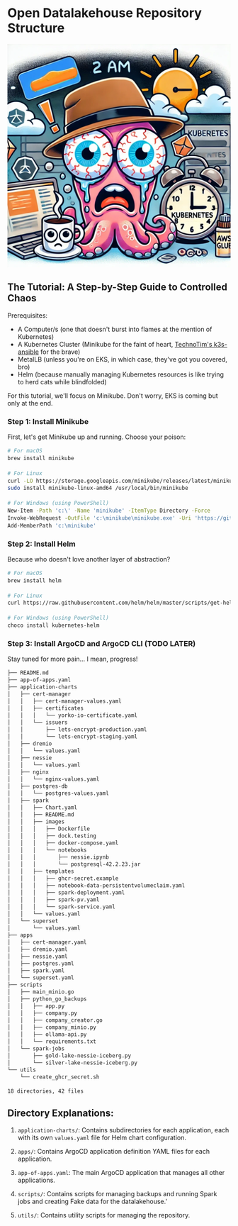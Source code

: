 # Open Datalakehouse Repository Structure

![Logo](utils/logo.webp)

## The Tutorial: A Step-by-Step Guide to Controlled Chaos

Prerequisites:
- A Computer/s (one that doesn't burst into flames at the mention of Kubernetes)
- A Kubernetes Cluster (Minikube for the faint of heart, [TechnoTim's k3s-ansible](https://github.com/techno-tim/k3s-ansible) for the brave)
- MetalLB (unless you're on EKS, in which case, they've got you covered, bro)
- Helm (because manually managing Kubernetes resources is like trying to herd cats while blindfolded)

For this tutorial, we'll focus on Minikube. Don't worry, EKS is coming but only at the end.

### Step 1: Install Minikube

First, let's get Minikube up and running. Choose your poison:

```bash
# For macOS
brew install minikube

# For Linux
curl -LO https://storage.googleapis.com/minikube/releases/latest/minikube-linux-amd64
sudo install minikube-linux-amd64 /usr/local/bin/minikube

# For Windows (using PowerShell)
New-Item -Path 'c:\' -Name 'minikube' -ItemType Directory -Force
Invoke-WebRequest -OutFile 'c:\minikube\minikube.exe' -Uri 'https://github.com/kubernetes/minikube/releases/latest/download/minikube-windows-amd64.exe'
Add-MemberPath 'c:\minikube'
```

### Step 2: Install Helm

Because who doesn't love another layer of abstraction?

```bash
# For macOS
brew install helm

# For Linux
curl https://raw.githubusercontent.com/helm/helm/master/scripts/get-helm-3 | bash

# For Windows (using PowerShell)
choco install kubernetes-helm
```

### Step 3: Install ArgoCD and ArgoCD CLI (TODO LATER)

Stay tuned for more pain... I mean, progress!



```
├── README.md
├── app-of-apps.yaml
├── application-charts
│   ├── cert-manager
│   │   ├── cert-manager-values.yaml
│   │   ├── certificates
│   │   │   └── yorko-io-certificate.yaml
│   │   └── issuers
│   │       ├── lets-encrypt-production.yaml
│   │       └── lets-encrypt-staging.yaml
│   ├── dremio
│   │   └── values.yaml
│   ├── nessie
│   │   └── values.yaml
│   ├── nginx
│   │   └── nginx-values.yaml
│   ├── postgres-db
│   │   └── postgres-values.yaml
│   ├── spark
│   │   ├── Chart.yaml
│   │   ├── README.md
│   │   ├── images
│   │   │   ├── Dockerfile
│   │   │   ├── dock.testing
│   │   │   ├── docker-compose.yaml
│   │   │   └── notebooks
│   │   │       ├── nessie.ipynb
│   │   │       └── postgresql-42.2.23.jar
│   │   ├── templates
│   │   │   ├── ghcr-secret.example
│   │   │   ├── notebook-data-persistentvolumeclaim.yaml
│   │   │   ├── spark-deployment.yaml
│   │   │   ├── spark-pv.yaml
│   │   │   └── spark-service.yaml
│   │   └── values.yaml
│   └── superset
│       └── values.yaml
├── apps
│   ├── cert-manager.yaml
│   ├── dremio.yaml
│   ├── nessie.yaml
│   ├── postgres.yaml
│   ├── spark.yaml
│   └── superset.yaml
├── scripts
│   ├── main_minio.go
│   ├── python_go_backups
│   │   ├── app.py
│   │   ├── company.py
│   │   ├── company_creator.go
│   │   ├── company_minio.py
│   │   ├── ollama-api.py
│   │   └── requirements.txt
│   └── spark-jobs
│       ├── gold-lake-nessie-iceberg.py
│       └── silver-lake-nessie-iceberg.py
└── utils
    └── create_ghcr_secret.sh

18 directories, 42 files
```

## Directory Explanations:

1. `application-charts/`: Contains subdirectories for each application, each with its own `values.yaml` file for Helm chart configuration.

2. `apps/`: Contains ArgoCD application definition YAML files for each application.

3. `app-of-apps.yaml`: The main ArgoCD application that manages all other applications.

4. `scripts/`: Contains scripts for managing backups and running Spark jobs and creating Fake data for the datalakehouse.'

5. `utils/`: Contains utility scripts for managing the repository.

